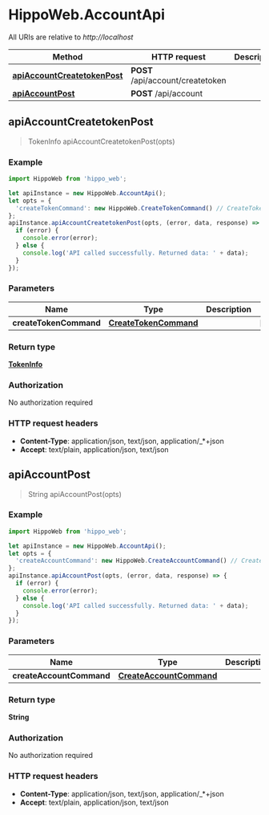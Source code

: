 # HippoWeb.AccountApi

All URIs are relative to *http://localhost*

Method | HTTP request | Description
------------- | ------------- | -------------
[**apiAccountCreatetokenPost**](AccountApi.md#apiAccountCreatetokenPost) | **POST** /api/account/createtoken | 
[**apiAccountPost**](AccountApi.md#apiAccountPost) | **POST** /api/account | 



## apiAccountCreatetokenPost

> TokenInfo apiAccountCreatetokenPost(opts)



### Example

```javascript
import HippoWeb from 'hippo_web';

let apiInstance = new HippoWeb.AccountApi();
let opts = {
  'createTokenCommand': new HippoWeb.CreateTokenCommand() // CreateTokenCommand | 
};
apiInstance.apiAccountCreatetokenPost(opts, (error, data, response) => {
  if (error) {
    console.error(error);
  } else {
    console.log('API called successfully. Returned data: ' + data);
  }
});
```

### Parameters


Name | Type | Description  | Notes
------------- | ------------- | ------------- | -------------
 **createTokenCommand** | [**CreateTokenCommand**](CreateTokenCommand.md)|  | [optional] 

### Return type

[**TokenInfo**](TokenInfo.md)

### Authorization

No authorization required

### HTTP request headers

- **Content-Type**: application/json, text/json, application/_*+json
- **Accept**: text/plain, application/json, text/json


## apiAccountPost

> String apiAccountPost(opts)



### Example

```javascript
import HippoWeb from 'hippo_web';

let apiInstance = new HippoWeb.AccountApi();
let opts = {
  'createAccountCommand': new HippoWeb.CreateAccountCommand() // CreateAccountCommand | 
};
apiInstance.apiAccountPost(opts, (error, data, response) => {
  if (error) {
    console.error(error);
  } else {
    console.log('API called successfully. Returned data: ' + data);
  }
});
```

### Parameters


Name | Type | Description  | Notes
------------- | ------------- | ------------- | -------------
 **createAccountCommand** | [**CreateAccountCommand**](CreateAccountCommand.md)|  | [optional] 

### Return type

**String**

### Authorization

No authorization required

### HTTP request headers

- **Content-Type**: application/json, text/json, application/_*+json
- **Accept**: text/plain, application/json, text/json

